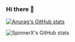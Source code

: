 ### Hi there 👋

[![Anurag's GitHub stats](https://github-readme-stats.vercel.app/api?username=SpinnerX)](https://github.com/anuraghazra/github-readme-stats)

![SpinnerX's GitHub stats](https://github-readme-stats.vercel.app/api?username=SpinnerX&hide=contribs,prs)

<!--
**SpinnerX/SpinnerX** is a ✨ _special_ ✨ repository because its `README.md` (this file) appears on your GitHub profile.

Here are some ideas to get you started:

- 🔭 I’m currently working on ...
- 🌱 I’m currently learning ...
- 👯 I’m looking to collaborate on ...
- 🤔 I’m looking for help with ...
- 💬 Ask me about ...
- 📫 How to reach me: ...
- 😄 Pronouns: ...
- ⚡ Fun fact: ...
-->
